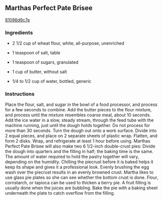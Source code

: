 ## Marthas Perfect Pate Brisee

[81086d9c7e](http://www.epicurious.com/recipes/food/views/martha-s-perfect-pate-brisee-393381)

### Ingredients

 - 2 1/2 cup of wheat flour, white, all-purpose, unenriched

 - 1 teaspoon of salt, table

 - 1 teaspoon of sugars, granulated

 - 1 cup of butter, without salt

 - 1/4 to 1/2 cup of water, bottled, generic

### Instructions

Place the flour, salt, and sugar in the bowl of a food processor, and process for a few seconds to combine. Add the butter pieces to the flour mixture, and process until the mixture resembles coarse meal, about 10 seconds. Add the ice water in a slow, steady stream, through the feed tube with the machine running, just until the dough holds together. Do not process for more than 30 seconds. Turn the dough out onto a work surface. Divide into 2 equal pieces, and place on 2 separate sheets of plastic wrap. Flatten, and form 2 disks. Wrap, and refrigerate at least 1 hour before using. Marthas Perfect Pate Brisee will also make two 6 1/2-inch double-crust pies: Divide the dough into quarters and the filling in half; the baking time is the same. The amount of water required to hold the pastry together will vary, depending on the humidity. Chilling the piecrust before it is baked helps it keep its shape and gives it a professional look. Evenly brushing the egg wash over the piecrust results in an evenly browned crust. Martha likes to use glass pie plates so she can see whether the bottom crust is done. Flour, cornstarch, or tapioca can be used to thicken a berry pie. A fruit filling is usually done when the juices are bubbling. Bake the pie with a baking sheet underneath the plate to catch overflow from the filling.